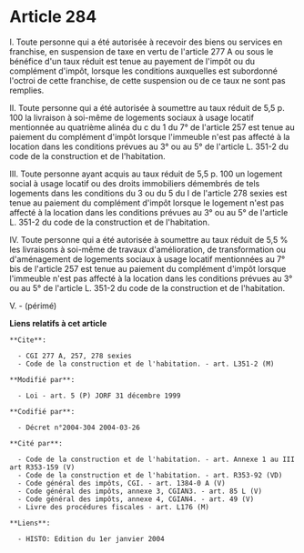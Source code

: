 # Article 284

I. Toute personne qui a été autorisée à recevoir des biens ou services en franchise, en suspension de taxe en vertu de
l'article 277 A ou sous le bénéfice d'un taux réduit est tenue au payement de l'impôt ou du complément d'impôt, lorsque les
conditions auxquelles est subordonné l'octroi de cette franchise, de cette suspension ou de ce taux ne sont pas remplies.

II. Toute personne qui a été autorisée à soumettre au taux réduit de 5,5 p. 100 la livraison à soi-même de logements sociaux
à usage locatif mentionnée au quatrième alinéa du c du 1 du 7° de l'article 257 est tenue au paiement du complément d'impôt
lorsque l'immeuble n'est pas affecté à la location dans les conditions prévues au 3° ou au 5° de l'article L. 351-2 du code
de la construction et de l'habitation.

III. Toute personne ayant acquis au taux réduit de 5,5 p. 100 un logement social à usage locatif ou des droits immobiliers
démembrés de tels logements dans les conditions du 3 ou du 5 du I de l'article 278 sexies est tenue au paiement du complément
d'impôt lorsque le logement n'est pas affecté à la location dans les conditions prévues au 3° ou au 5° de l'article L. 351-2
du code de la construction et de l'habitation.

IV. Toute personne qui a été autorisée à soumettre au taux réduit de 5,5 % les livraisons à soi-même de travaux
d'amélioration, de transformation ou d'aménagement de logements sociaux à usage locatif mentionnées au 7° bis de l'article
257 est tenue au paiement du complément d'impôt lorsque l'immeuble n'est pas affecté à la location dans les conditions
prévues au 3° ou au 5° de l'article L. 351-2 du code de la construction et de l'habitation.

V. - (périmé)

**Liens relatifs à cet article**

	**Cite**:

	  - CGI 277 A, 257, 278 sexies
	  - Code de la construction et de l'habitation. - art. L351-2 (M)

	**Modifié par**:

	  - Loi - art. 5 (P) JORF 31 décembre 1999

	**Codifié par**:

	  - Décret n°2004-304 2004-03-26

	**Cité par**:

	  - Code de la construction et de l'habitation. - art. Annexe 1 au III art R353-159 (V)
	  - Code de la construction et de l'habitation. - art. R353-92 (VD)
	  - Code général des impôts, CGI. - art. 1384-0 A (V)
	  - Code général des impôts, annexe 3, CGIAN3. - art. 85 L (V)
	  - Code général des impôts, annexe 4, CGIAN4. - art. 49 (V)
	  - Livre des procédures fiscales - art. L176 (M)

	**Liens**:

	  - HISTO: Edition du 1er janvier 2004
